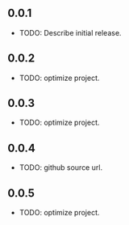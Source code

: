 ## 0.0.1

* TODO: Describe initial release.

## 0.0.2

* TODO: optimize project.

## 0.0.3

* TODO: optimize project.

## 0.0.4

* TODO: github source url.

## 0.0.5

* TODO: optimize project.



